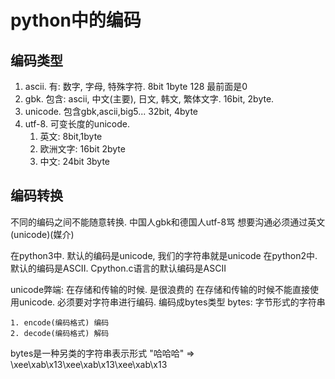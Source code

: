 # python中的编码

## 编码类型

1. ascii. 有: 数字, 字母, 特殊字符. 8bit  1byte 128  最前面是0
2. gbk. 包含: ascii, 中文(主要), 日文, 韩文, 繁体文字. 16bit, 2byte.
3. unicode. 包含gbk,ascii,big5... 32bit, 4byte
4. utf-8. 可变长度的unicode.
    1. 英文: 8bit,1byte
    2. 欧洲文字: 16bit 2byte
    3. 中文: 24bit 3byte

## 编码转换

不同的编码之间不能随意转换. 中国人gbk和德国人utf-8骂 想要沟通必须通过英文(unicode)(媒介)

在python3中. 默认的编码是unicode, 我们的字符串就是unicode
在python2中. 默认的编码是ASCII.  Cpython.c语言的默认编码是ASCII

unicode弊端: 在存储和传输的时候. 是很浪费的
在存储和传输的时候不能直接使用unicode. 必须要对字符串进行编码. 编码成bytes类型
bytes: 字节形式的字符串

    1. encode(编码格式) 编码
    2. decode(编码格式) 解码

bytes是一种另类的字符串表示形式
"哈哈哈" => \xee\xab\x13\xee\xab\x13\xee\xab\x13
